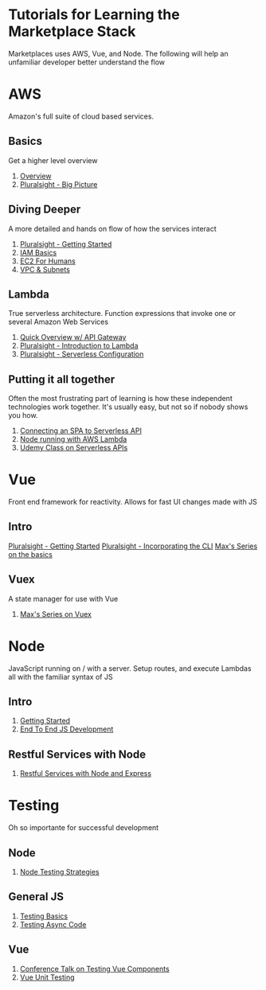 # Tutorials for Learning the Marketplace Stack

Marketplaces uses AWS, Vue, and Node. The following will help an unfamiliar developer better understand the flow

# AWS

Amazon's full suite of cloud based services.

## Basics

Get a higher level overview

1. [Overview](https://www.youtube.com/watch?v=ubCNZRNjhyo&t=528s)
2. [Pluralsight - Big Picture](https://app.pluralsight.com/library/courses/aws-developer-big-picture)

## Diving Deeper

A more detailed and hands on flow of how the services interact

1. [Pluralsight - Getting Started](https://app.pluralsight.com/library/courses/aws-developer-getting-started/table-of-contents)
2. [IAM Basics](https://www.youtube.com/watch?v=9CKsX6MOPDQ&list=PL55RiY5tL51pgPovJKg6HFMFqiGNSZtQ5&index=3)
3. [EC2 For Humans](https://www.youtube.com/watch?v=lZMkgOMYYIg&list=PL55RiY5tL51pgPovJKg6HFMFqiGNSZtQ5&index=6)
4. [VPC & Subnets](https://www.youtube.com/watch?v=bGDMeD6kOz0&list=PL55RiY5tL51pgPovJKg6HFMFqiGNSZtQ5&index=7)

## Lambda

True serverless architecture. Function expressions that invoke one or several Amazon Web Services

1. [Quick Overview w/ API Gateway](https://www.youtube.com/watch?v=CkbkMznVqQk&list=PL55RiY5tL51pgPovJKg6HFMFqiGNSZtQ5&index=8)
2. [Pluralsight - Introduction to Lambda](https://app.pluralsight.com/library/courses/aws-developer-introduction-aws-lambda/table-of-contents)
3. [Pluralsight - Serverless Configuration](https://app.pluralsight.com/library/courses/aws-developer-serverless-architecture-monitoring/table-of-contents)

## Putting it all together

Often the most frustrating part of learning is how these independent technologies work together. It's usually easy, but not so if nobody shows you how.

1. [Connecting an SPA to Serverless API](https://www.youtube.com/watch?v=eracVWTSqLs&list=PL55RiY5tL51pgPovJKg6HFMFqiGNSZtQ5&index=9)
2. [Node running with AWS Lambda](https://www.youtube.com/watch?v=71cd5XerKss)
3. [Udemy Class on Serverless APIs](https://www.udemy.com/aws-serverless-a-complete-introduction/?couponCode=YOUTUBE_1)

# Vue

Front end framework for reactivity. Allows for fast UI changes made with JS

## Intro

[Pluralsight - Getting Started](https://app.pluralsight.com/library/courses/vuejs-getting-started/table-of-contents)
[Pluralsight - Incorporating the CLI](https://app.pluralsight.com/library/courses/vue-cli-developing-faster/table-of-contents)
[Max's Series on the basics](https://www.youtube.com/watch?v=nyJSd6V2DRI&list=PL55RiY5tL51p-YU-Uw90qQH419BM4Iz07)

## Vuex

A state manager for use with Vue

1. [Max's Series on Vuex](https://www.youtube.com/watch?v=2CSr2vBApSI&list=PL55RiY5tL51pT0DNJraU93FhMzhXxtDAo)

# Node

JavaScript running on / with a server. Setup routes, and execute Lambdas all with the familiar syntax of JS

## Intro

1. [Getting Started](https://app.pluralsight.com/library/courses/nodejs-getting-started/table-of-contents)
2. [End To End JS Development](https://app.pluralsight.com/library/courses/javascript-development-environment/table-of-contents)

## Restful Services with Node

1. [Restful Services with Node and Express](https://app.pluralsight.com/library/courses/node-js-express-rest-web-services-update/table-of-contents)

# Testing

Oh so importante for successful development

## Node

1.  [Node Testing Strategies](https://app.pluralsight.com/library/courses/nodejs-testing-strategies/table-of-contents)

## General JS

1.  [Testing Basics](https://www.youtube.com/watch?v=r9HdJ8P6GQI)
2.  [Testing Async Code](https://www.youtube.com/watch?v=4Fl5GH4eYZ8)

## Vue

1.  [Conference Talk on Testing Vue Components](https://www.youtube.com/watch?v=LxXsGNXsMo8)
2.  [Vue Unit Testing](https://www.youtube.com/watch?v=vQ4A7EfAHOg)
